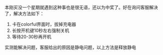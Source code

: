 本刚买没一个星期就遇到这种事也是很无语，还以为中奖了。好在询问客服解决了，解决方法如下：

1. 卡在colorful界面时，拔掉充电器
2. 长按开机键10秒左右强制关机
3. 等待20-30秒再开机

实测能解决问题，客服给出的原因是静电问题，以上方法是释放静电